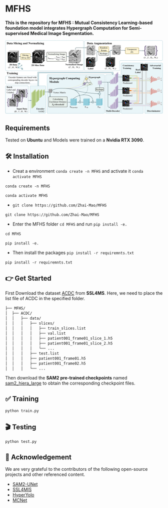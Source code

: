 # MFHS
**This is the repository for MFHS : Mutual Consistency Learning-based foundation model integrates Hypergraph Computation for Semi-supervised Medical Image Segmentation.**  

![framework](pictures/framework.png)
## Requirements
Tested on **Ubuntu** and Models were trained on a **Nvidia RTX 3090**.
## 🛠️ Installation
- Creat a environment  `conda create -n MFHS`  and activate it  `conda activate MFHS`
```shell
conda create -n MFHS
```
```shell
conda activate MFHS
```
- `git clone https://github.com/Zhai-Mao/MFHS`
```shell
git clone https://github.com/Zhai-Mao/MFHS
```
- Enter the MFHS folder `cd MFHS` and run  `pip install -e.`
```shell
cd MFHS
```
```shell
pip install -e.
```
- Then install the packages `pip install -r requiremnts.txt`
```shell
pip install -r requiremnts.txt
```

## 👉 Get Started  
First Download the dataset [ACDC](https://github.com/HiLab-git/SSL4MIS/tree/master/data/ACDC) from **SSL4MS**.  Here, we need to place the list file of ACDC in the specified folder.  
```shell
├── MFHS/
│  ├── ACDC/
│  │   ├── data/
│  │   │   ├── slices/
│  │   │   │   ├── train_slices.list
│  │   │   │   ├── val.list
│  │   │   │   ├── patient001_frame01_slice_1.h5
│  │   │   │   ├── patient001_frame01_slice_2.h5
│  │   │   │   └── ...
│  │   │   ├── test.list
│  │   │   ├── patient001_frame01.h5
│  │   │   ├── patient001_frame02.h5
│  │   │   └── ...
```
Then download the **SAM2 pre-trained checkpoints** named [sam2_hiera_large](https://github.com/facebookresearch/sam2?tab=readme-ov-file) to obtain the corresponding checkpoint files.

## ✅ Training  
```shell
python train.py
```

## 🎬 Testing  
```shell
python test.py
```
## 🤝 Acknowledgement
We are very grateful to the contributors of the following open-source projects and other referenced content.
- [SAM2-UNet](https://github.com/WZH0120/SAM2-UNet)
- [SSL4MIS](https://github.com/HiLab-git/SSL4MIS/tree/master)
- [HyperYolo](https://github.com/iMoonLab/Hyper-YOLO)
- [MCNet](https://github.com/ycwu1997/MC-Net)

